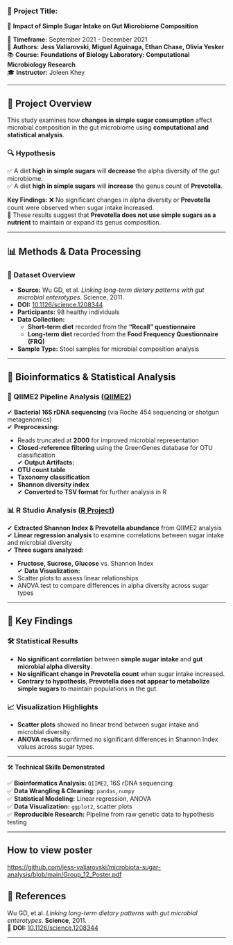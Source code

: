 ### 🚀 **Project Title:**  
🧬 **Impact of Simple Sugar Intake on Gut Microbiome Composition** 

📅 **Timeframe:** September 2021 - December 2021  
📍 **Authors:** **Jess Valiarovski, Miguel Aguinaga, Ethan Chase, Olivia Yesker**  
📚 **Course:** **Foundations of Biology Laboratory: Computational Microbiology Research**  
🎓 **Instructor:** Joleen Khey  

---

## 🚀 **Project Overview**  
This study examines how **changes in simple sugar consumption** affect microbial composition in the gut microbiome using **computational and statistical analysis**.  

### **🔍 Hypothesis**  
✅ A diet **high in simple sugars** will **decrease** the alpha diversity of the gut microbiome.  
✅ A diet **high in simple sugars** will **increase** the genus count of **Prevotella**.  

**Key Findings:** ❌ No significant changes in alpha diversity or **Prevotella** count were observed when sugar intake increased.  
🔬 These results suggest that **Prevotella does not use simple sugars as a nutrient** to maintain or expand its genus composition.  

---

## 📊 **Methods & Data Processing**  

### **📝 Dataset Overview**  
- **Source:** Wu GD, et al. *Linking long-term dietary patterns with gut microbial enterotypes*. Science, 2011.  
- **DOI:** [10.1126/science.1208344](https://doi.org/10.1126/science.1208344)  
- **Participants:** 98 healthy individuals  
- **Data Collection:**  
  - **Short-term diet** recorded from the **“Recall” questionnaire**  
  - **Long-term diet** recorded from the **Food Frequency Questionnaire (FRQ)**  
- **Sample Type:** Stool samples for microbial composition analysis  

---

## 🔬 **Bioinformatics & Statistical Analysis**  

### **🧬 QIIME2 Pipeline Analysis** ([QIIME2](https://qiime2.org))  
✔ **Bacterial 16S rDNA sequencing** (via Roche 454 sequencing or shotgun metagenomics)  
✔ **Preprocessing:**  
   - Reads truncated at **2000** for improved microbial representation  
   - **Closed-reference filtering** using the GreenGenes database for OTU classification  
✔ **Output Artifacts:**  
   - **OTU count table**  
   - **Taxonomy classification**  
   - **Shannon diversity index**  
✔ **Converted to TSV format** for further analysis in R  

### **📊 R Studio Analysis** ([R Project](https://www.R-project.org/))  
✔ **Extracted Shannon Index & Prevotella abundance** from QIIME2 analysis  
✔ **Linear regression analysis** to examine correlations between sugar intake and microbial diversity  
✔ **Three sugars analyzed:**  
   - **Fructose, Sucrose, Glucose** vs. Shannon Index  
✔ **Data Visualization:**  
   - Scatter plots to assess linear relationships  
   - ANOVA test to compare differences in alpha diversity across sugar types  

---

## 📌 **Key Findings**  

### 🛠 **Statistical Results**  
- **No significant correlation** between **simple sugar intake** and **gut microbial alpha diversity**.  
- **No significant change in Prevotella count** when sugar intake increased.  
- **Contrary to hypothesis**, **Prevotella does not appear to metabolize simple sugars** to maintain populations in the gut.  

### **📈 Visualization Highlights**  
- **Scatter plots** showed no linear trend between sugar intake and microbial diversity.  
- **ANOVA results** confirmed no significant differences in Shannon Index values across sugar types.  

---

🛠️ **Technical Skills Demonstrated**  

✅ **Bioinformatics Analysis:** `QIIME2`, 16S rDNA sequencing  
✅ **Data Wrangling & Cleaning:** `pandas`, `numpy`  
✅ **Statistical Modeling:** Linear regression, ANOVA  
✅ **Data Visualization:** `ggplot2`, scatter plots  
✅ **Reproducible Research:** Pipeline from raw genetic data to hypothesis testing

---
##  **How to view poster**  
https://github.com/jess-valiarovski/microbiota-sugar-analysis/blob/main/Group_12_Poster.pdf
## 📎 **References**  
Wu GD, et al. *Linking long-term dietary patterns with gut microbial enterotypes*. **Science**, 2011.  
📄 **DOI:** [10.1126/science.1208344](https://doi.org/10.1126/science.1208344)  

---

